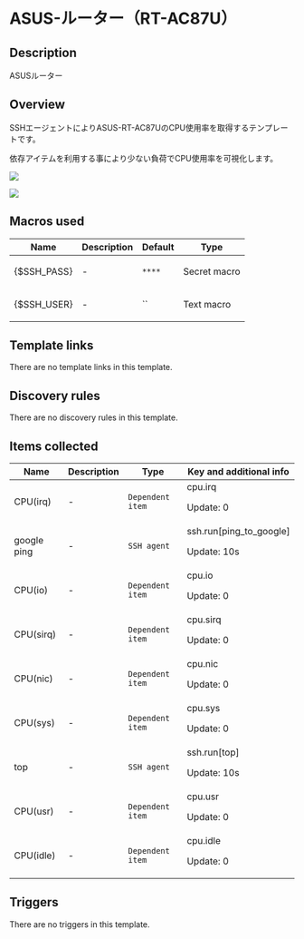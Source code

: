 # ASUS-ルーター（RT-AC87U）

## Description

ASUSルーター

## Overview

SSHエージェントによりASUS-RT-AC87UのCPU使用率を取得するテンプレートです。


依存アイテムを利用する事により少ない負荷でCPU使用率を可視化します。


![](https://qiita-image-store.s3.ap-northeast-1.amazonaws.com/0/102020/e9df31db-0a99-79b5-3540-683dd017bc66.png)


![](https://qiita-image-store.s3.ap-northeast-1.amazonaws.com/0/102020/7088100c-ea7d-774c-0e59-f4d6a7713971.png)



## Macros used

|Name|Description|Default|Type|
|----|-----------|-------|----|
|{$SSH_PASS}|<p>-</p>|`****`|Secret macro|
|{$SSH_USER}|<p>-</p>|``|Text macro|


## Template links

There are no template links in this template.

## Discovery rules

There are no discovery rules in this template.

## Items collected

|Name|Description|Type|Key and additional info|
|----|-----------|----|----|
|CPU(irq)|<p>-</p>|`Dependent item`|cpu.irq<p>Update: 0</p>|
|google ping|<p>-</p>|`SSH agent`|ssh.run[ping_to_google]<p>Update: 10s</p>|
|CPU(io)|<p>-</p>|`Dependent item`|cpu.io<p>Update: 0</p>|
|CPU(sirq)|<p>-</p>|`Dependent item`|cpu.sirq<p>Update: 0</p>|
|CPU(nic)|<p>-</p>|`Dependent item`|cpu.nic<p>Update: 0</p>|
|CPU(sys)|<p>-</p>|`Dependent item`|cpu.sys<p>Update: 0</p>|
|top|<p>-</p>|`SSH agent`|ssh.run[top]<p>Update: 10s</p>|
|CPU(usr)|<p>-</p>|`Dependent item`|cpu.usr<p>Update: 0</p>|
|CPU(idle)|<p>-</p>|`Dependent item`|cpu.idle<p>Update: 0</p>|


## Triggers

There are no triggers in this template.

